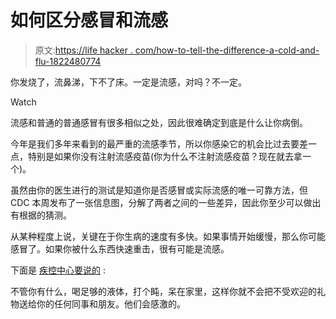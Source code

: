 # 如何区分感冒和流感

> 原文:[https://life hacker . com/how-to-tell-the-difference-a-cold-and-flu-1822480774](https://lifehacker.com/how-to-tell-the-difference-between-a-cold-and-the-flu-1822480774)

你发烧了，流鼻涕，下不了床。一定是流感，对吗？不一定。

Watch

流感和普通的普通感冒有很多相似之处，因此很难确定到底是什么让你病倒。

今年是我们多年来看到的最严重的流感季节，所以你感染它的机会比过去要差一点，特别是如果你没有注射流感疫苗(你为什么不注射流感疫苗？现在就去拿一个)。

虽然由你的医生进行的测试是知道你是否感冒或实际流感的唯一可靠方法，但 CDC 本周发布了一张信息图，分解了两者之间的一些差异，因此你至少可以做出有根据的猜测。

从某种程度上说，关键在于你生病的速度有多快。如果事情开始缓慢，那么你可能感冒了。如果你被什么东西快速重击，很有可能是流感。

下面是 [疾控中心要说的](https://www.cdc.gov/flu/about/qa/coldflu.htm) :

不管你有什么，喝足够的液体，打个盹，呆在家里，这样你就不会把不受欢迎的礼物送给你的任何同事和朋友。他们会感激的。